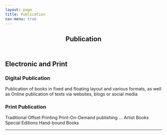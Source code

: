 ```yaml
---
layout: page
title: Publication
nav-menu: true
---
```


<!-- Main -->
<div id="main" class="alt">

<!-- One -->
<section id="one">
	<div class="inner">
		<header class="major">
			<h1>Publication</h1>
		</header>


<!-- Content -->
<h1 id="content">Electronic and Print</h1>
<!--<p>Praesent ac adipiscing ullamcorper semper ut amet ac risus. Lorem sapien ut odio odio nunc. Ac adipiscing nibh porttitor erat risus justo adipiscing adipiscing amet placerat accumsan. Vis. Faucibus odio magna tempus adipiscing a non. In mi primis arcu ut non accumsan vivamus ac blandit adipiscing adipiscing arcu metus praesent turpis eu ac lacinia nunc ac commodo gravida adipiscing eget accumsan ac nunc adipiscing adipiscing.</p> -->
<div class="row">
	<div class="6u 12u$(small)">
		<h3>Digital Publication</h3>
		<p>Publication of books in fixed and floating layout and various formats, as well as Online publication of texts via websites, blogs or social media 
			</p>
	</div>
	<div class="6u$ 12u$(small)">
		<h3>Print Publication</h3>
		<p>Traditional Offset Printing
			Print-On-Demand publishing … 
			Artist Books
			Special Editions
			Hand-bound Books</p>
		</div>

<hr class="major" />

